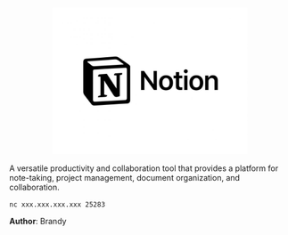 <br>

<p align="center">
  <img src="Binary Exploitation/basic_cache_poison/notion.png" width="350">
</p>


A versatile productivity and collaboration tool that provides a platform for note-taking, project management, document organization, and collaboration.

```
nc xxx.xxx.xxx.xxx 25283
```

**Author**: Brandy
